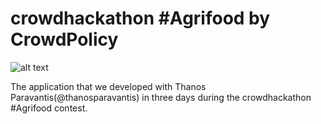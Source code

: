 # crowdhackathon #Agrifood by CrowdPolicy

![alt text](https://crowdhackathon.com/agrifood/wp-content/uploads/resized/36ac0bdf87b674bd654602d2218751a3/agro_social_site_cover-2.jpg)

The application that we developed with Thanos Paravantis(@thanosparavantis) in three days during the crowdhackathon #Agrifood contest.

